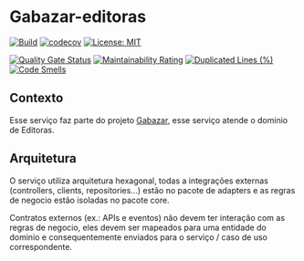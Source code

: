 # Gabazar-editoras
[![Build](https://github.com/gabazar/gabazar-editoras/actions/workflows/build.yml/badge.svg?branch=main)](https://github.com/gabazar/gabazar-editoras/actions/workflows/build.yml)
[![codecov](https://codecov.io/gh/gabazar/gabazar-editoras/branch/main/graph/badge.svg?token=6INNSA35FZ)](https://codecov.io/gh/gabazar/gabazar-editoras)
[![License: MIT](https://img.shields.io/badge/License-MIT-yellow.svg)](https://opensource.org/licenses/MIT)

[![Quality Gate Status](https://sonarcloud.io/api/project_badges/measure?project=gabazar_gabazar-editoras&metric=alert_status)](https://sonarcloud.io/summary/new_code?id=gabazar_gabazar-editoras) 
[![Maintainability Rating](https://sonarcloud.io/api/project_badges/measure?project=gabazar_gabazar-editoras&metric=sqale_rating)](https://sonarcloud.io/summary/new_code?id=gabazar_gabazar-editoras) 
[![Duplicated Lines (%)](https://sonarcloud.io/api/project_badges/measure?project=gabazar_gabazar-editoras&metric=duplicated_lines_density)](https://sonarcloud.io/summary/new_code?id=gabazar_gabazar-editoras) 
[![Code Smells](https://sonarcloud.io/api/project_badges/measure?project=gabazar_gabazar-editoras&metric=code_smells)](https://sonarcloud.io/summary/new_code?id=gabazar_gabazar-editoras)

## Contexto
Esse serviço faz parte do projeto [Gabazar](https://github.com/gabazar/gabazar), esse serviço atende o dominio de Editoras.

## Arquitetura
O serviço utiliza arquitetura hexagonal, todas a integrações externas (controllers, clients, repositories...) estão no pacote de adapters e as regras de negocio estão isoladas no pacote core. 

Contratos externos (ex.: APIs e eventos) não devem ter interação com as regras de negocio, eles devem ser mapeados para uma entidade do dominio e consequentemente enviados para o serviço / caso de uso correspondente.

